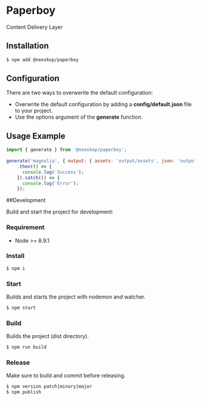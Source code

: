 # Paperboy

Content Delivery Layer

## Installation

```bash
$ npm add @neoskop/paperboy
```

## Configuration

There are two ways to overwerite the default configuration:

- Overwrite the default configuration by adding a **config/default.json** file to your project.
- Use the options argument of the **generate** function.

## Usage Example

```javascript
import { generate } from '@neoskop/paperboy';
 
generate('magnolia', { output: { assets: 'output/assets', json: 'output' } })
    .then(() => {
      console.log('Success');
    }).catch(() => {
      console.log('Error');
    });
``` 

##Development

Build and start the project for development:

### Requirement

- Node >= 8.9.1

### Install

```bash
$ npm i
```

### Start

Builds and starts the project with nodemon and watcher.

```bash
$ npm start
```

### Build

Builds the project (dist directory).

```bash
$ npm run build
```

### Release

Make sure to build and commit before releasing.

```bash
$ npm version patch|minory|major
$ npm publish
```
